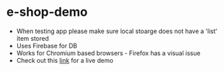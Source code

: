 # e-shop-demo
- When testing app please make sure local stoarge does not have a 'list' item stored
- Uses Firebase for DB
- Works for Chromium based browsers - Firefox has a visual issue
- Check out this [link](https://radu-musat.github.io/e-shop-demo/index.html) for a live demo
